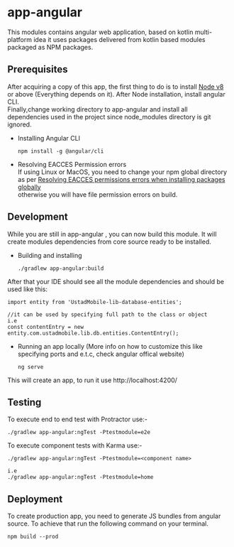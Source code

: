 
# app-angular  
This modules contains angular web application, based on kotlin multi-platform idea it uses packages delivered from kotlin based modules packaged as NPM packages.  
  
## Prerequisites  
After acquiring a copy of this app, the first thing to do is to install [Node v8](https://nodejs.org/en/download/)  or above (Everything depends on it). After Node installation, install angular CLI.   
Finally,change working directory to app-angular and install all dependencies used in the project since node_modules directory is git ignored.   
  
* Installing Angular CLI  
	```  
	npm install -g @angular/cli  
	```  
* Resolving EACCES Permission errors  
If using Linux or MacOS, you need to change your npm global directory as per [Resolving EACCES permissions errors when installing packages globally](https://docs.npmjs.com/resolving-eacces-permissions-errors-when-installing-packages-globally)   
otherwise you will have file permission errors on build.  
  
## Development  
While you are still in app-angular , you can now build this module. It will create modules dependencies from core source ready to be installed.  
  
* Building and installing  
	```  
	./gradlew app-angular:build  
	```  
  
After that your IDE should see all the module dependencies and should be used like this:  
```  
import entity from 'UstadMobile-lib-database-entities';  
  
//it can be used by specifying full path to the class or object  
i.e  
const contentEntry = new entity.com.ustadmobile.lib.db.entities.ContentEntry();  
```  
* Running an app locally (More info on how to customize this like specifying ports and e.t.c, check angular offical website)  
	```  
	ng serve  
	```  
This will create an app, to run it use http://localhost:4200/  

## Testing  
To execute end to end test with Protractor use:-
  
```  
./gradlew app-angular:ngTest -Ptestmodule=e2e  
```
To execute component tests with Karma use:-
```  
./gradlew app-angular:ngTest -Ptestmodule=<component name>  

i.e
./gradlew app-angular:ngTest -Ptestmodule=home
```
## Deployment  
To create production app, you need to generate JS bundles from angular source. To achieve that run the following command on your terminal.  
  
```  
npm build --prod  
```
